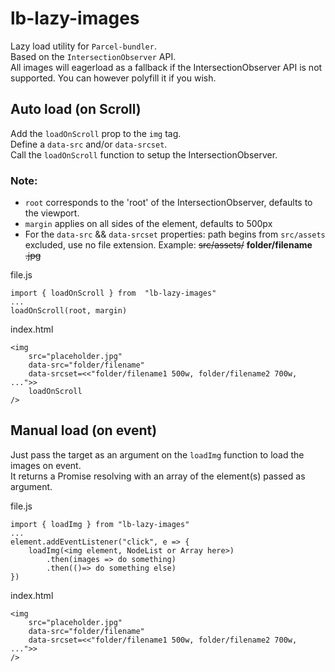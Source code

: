 # lb-lazy-images

Lazy load utility for `Parcel-bundler`.  
Based on the `IntersectionObserver` API.  
All images will eagerload as a fallback if the IntersectionObserver API is not supported. You can however polyfill it if you wish.  

## Auto load (on Scroll)

Add the `loadOnScroll` prop to the `img` tag.  
Define a `data-src` and/or `data-srcset`.  
Call the `loadOnScroll` function to setup the IntersectionObserver.  

### Note: 
- `root` corresponds to the 'root' of the IntersectionObserver, defaults to the viewport.
- `margin` applies on all sides of the element, defaults to 500px
- For the `data-src` && `data-srcset` properties: path begins from `src/assets` excluded, use no file extension. Example: ~~src/assets/~~ **folder/filename** ~~.jpg~~

file.js
```
import { loadOnScroll } from  "lb-lazy-images"
...
loadOnScroll(root, margin)
```

index.html
```
<img 
	src="placeholder.jpg" 
	data-src="folder/filename"
	data-srcset=<<"folder/filename1 500w, folder/filename2 700w, ...">>
	loadOnScroll
/>
```

## Manual load (on event)

Just pass the target as an argument on the `loadImg` function to load the images on event.  
It returns a Promise resolving with an array of the element(s) passed as argument.

file.js
```
import { loadImg } from "lb-lazy-images"
...
element.addEventListener("click", e => {
	loadImg(<img element, NodeList or Array here>)
		.then(images => do something)
		.then(()=> do something else)
})
```

index.html
```
<img 
	src="placeholder.jpg" 
	data-src="folder/filename"
	data-srcset=<<"folder/filename1 500w, folder/filename2 700w, ...">>
/>
```

